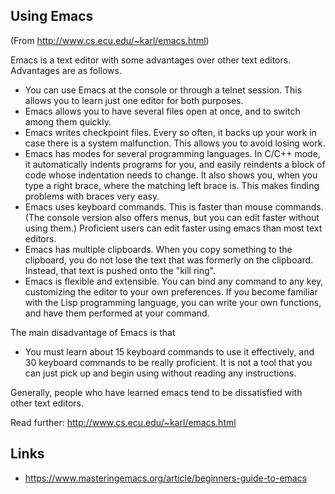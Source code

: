 
## Using Emacs
(From http://www.cs.ecu.edu/~karl/emacs.html)

Emacs is a text editor with some advantages over other text editors. Advantages are as follows.
- You can use Emacs at the console or through a telnet session. This allows you to learn just one editor for both purposes.
- Emacs allows you to have several files open at once, and to switch among them quickly.
- Emacs writes checkpoint files. Every so often, it backs up your work in case there is a system malfunction. This allows you to avoid losing work.
- Emacs has modes for several programming languages. In C/C++ mode, it automatically indents programs for you, and easily reindents a block of code whose indentation needs to change. It also shows you, when you type a right brace, where the matching left brace is. This makes finding problems with braces very easy.
- Emacs uses keyboard commands. This is faster than mouse commands. (The console version also offers menus, but you can edit faster without using them.) Proficient users can edit faster using emacs than most text editors.
- Emacs has multiple clipboards. When you copy something to the clipboard, you do not lose the text that was formerly on the clipboard. Instead, that text is pushed onto the "kill ring".
- Emacs is flexible and extensible. You can bind any command to any key, customizing the editor to your own preferences. If you become familiar with the Lisp programming language, you can write your own functions, and have them performed at your command.

The main disadvantage of Emacs is that
- You must learn about 15 keyboard commands to use it effectively, and 30 keyboard commands to be really proficient. It is not a tool that you can just pick up and begin using without reading any instructions.

Generally, people who have learned emacs tend to be dissatisfied with other text editors.

Read further: http://www.cs.ecu.edu/~karl/emacs.html


## Links
 - https://www.masteringemacs.org/article/beginners-guide-to-emacs
